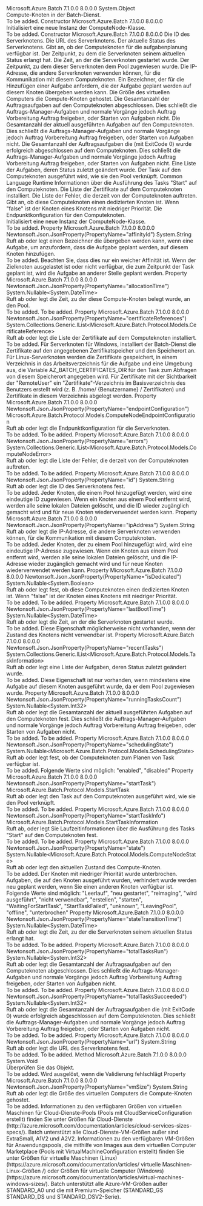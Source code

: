 <Type Name="ComputeNode" FullName="Microsoft.Azure.Batch.Protocol.Models.ComputeNode">
  <TypeSignature Language="C#" Value="public class ComputeNode" />
  <TypeSignature Language="ILAsm" Value=".class public auto ansi beforefieldinit ComputeNode extends System.Object" />
  <TypeSignature Language="DocId" Value="T:Microsoft.Azure.Batch.Protocol.Models.ComputeNode" />
  <TypeSignature Language="VB.NET" Value="Public Class ComputeNode" />
  <TypeSignature Language="F#" Value="type ComputeNode = class" />
  <AssemblyInfo>
    <AssemblyName>Microsoft.Azure.Batch</AssemblyName>
    <AssemblyVersion>7.1.0.0</AssemblyVersion>
    <AssemblyVersion>8.0.0.0</AssemblyVersion>
  </AssemblyInfo>
  <Base>
    <BaseTypeName>System.Object</BaseTypeName>
  </Base>
  <Interfaces />
  <Docs>
    <summary>
            Compute-Knoten in der Batch-Dienst.
            </summary>
    <remarks>To be added.</remarks>
  </Docs>
  <Members>
    <Member MemberName=".ctor">
      <MemberSignature Language="C#" Value="public ComputeNode ();" />
      <MemberSignature Language="ILAsm" Value=".method public hidebysig specialname rtspecialname instance void .ctor() cil managed" />
      <MemberSignature Language="DocId" Value="M:Microsoft.Azure.Batch.Protocol.Models.ComputeNode.#ctor" />
      <MemberSignature Language="VB.NET" Value="Public Sub New ()" />
      <MemberType>Constructor</MemberType>
      <AssemblyInfo>
        <AssemblyName>Microsoft.Azure.Batch</AssemblyName>
        <AssemblyVersion>7.1.0.0</AssemblyVersion>
        <AssemblyVersion>8.0.0.0</AssemblyVersion>
      </AssemblyInfo>
      <Parameters />
      <Docs>
        <summary>
            Initialisiert eine neue Instanz der ComputeNode-Klasse.
            </summary>
        <remarks>To be added.</remarks>
      </Docs>
    </Member>
    <Member MemberName=".ctor">
      <MemberSignature Language="C#" Value="public ComputeNode (string id = null, string url = null, Nullable&lt;Microsoft.Azure.Batch.Protocol.Models.ComputeNodeState&gt; state = null, Nullable&lt;Microsoft.Azure.Batch.Protocol.Models.SchedulingState&gt; schedulingState = null, Nullable&lt;DateTime&gt; stateTransitionTime = null, Nullable&lt;DateTime&gt; lastBootTime = null, Nullable&lt;DateTime&gt; allocationTime = null, string ipAddress = null, string affinityId = null, string vmSize = null, Nullable&lt;int&gt; totalTasksRun = null, Nullable&lt;int&gt; runningTasksCount = null, Nullable&lt;int&gt; totalTasksSucceeded = null, System.Collections.Generic.IList&lt;Microsoft.Azure.Batch.Protocol.Models.TaskInformation&gt; recentTasks = null, Microsoft.Azure.Batch.Protocol.Models.StartTask startTask = null, Microsoft.Azure.Batch.Protocol.Models.StartTaskInformation startTaskInfo = null, System.Collections.Generic.IList&lt;Microsoft.Azure.Batch.Protocol.Models.CertificateReference&gt; certificateReferences = null, System.Collections.Generic.IList&lt;Microsoft.Azure.Batch.Protocol.Models.ComputeNodeError&gt; errors = null, Nullable&lt;bool&gt; isDedicated = null, Microsoft.Azure.Batch.Protocol.Models.ComputeNodeEndpointConfiguration endpointConfiguration = null);" />
      <MemberSignature Language="ILAsm" Value=".method public hidebysig specialname rtspecialname instance void .ctor(string id, string url, valuetype System.Nullable`1&lt;valuetype Microsoft.Azure.Batch.Protocol.Models.ComputeNodeState&gt; state, valuetype System.Nullable`1&lt;valuetype Microsoft.Azure.Batch.Protocol.Models.SchedulingState&gt; schedulingState, valuetype System.Nullable`1&lt;valuetype System.DateTime&gt; stateTransitionTime, valuetype System.Nullable`1&lt;valuetype System.DateTime&gt; lastBootTime, valuetype System.Nullable`1&lt;valuetype System.DateTime&gt; allocationTime, string ipAddress, string affinityId, string vmSize, valuetype System.Nullable`1&lt;int32&gt; totalTasksRun, valuetype System.Nullable`1&lt;int32&gt; runningTasksCount, valuetype System.Nullable`1&lt;int32&gt; totalTasksSucceeded, class System.Collections.Generic.IList`1&lt;class Microsoft.Azure.Batch.Protocol.Models.TaskInformation&gt; recentTasks, class Microsoft.Azure.Batch.Protocol.Models.StartTask startTask, class Microsoft.Azure.Batch.Protocol.Models.StartTaskInformation startTaskInfo, class System.Collections.Generic.IList`1&lt;class Microsoft.Azure.Batch.Protocol.Models.CertificateReference&gt; certificateReferences, class System.Collections.Generic.IList`1&lt;class Microsoft.Azure.Batch.Protocol.Models.ComputeNodeError&gt; errors, valuetype System.Nullable`1&lt;bool&gt; isDedicated, class Microsoft.Azure.Batch.Protocol.Models.ComputeNodeEndpointConfiguration endpointConfiguration) cil managed" />
      <MemberSignature Language="DocId" Value="M:Microsoft.Azure.Batch.Protocol.Models.ComputeNode.#ctor(System.String,System.String,System.Nullable{Microsoft.Azure.Batch.Protocol.Models.ComputeNodeState},System.Nullable{Microsoft.Azure.Batch.Protocol.Models.SchedulingState},System.Nullable{System.DateTime},System.Nullable{System.DateTime},System.Nullable{System.DateTime},System.String,System.String,System.String,System.Nullable{System.Int32},System.Nullable{System.Int32},System.Nullable{System.Int32},System.Collections.Generic.IList{Microsoft.Azure.Batch.Protocol.Models.TaskInformation},Microsoft.Azure.Batch.Protocol.Models.StartTask,Microsoft.Azure.Batch.Protocol.Models.StartTaskInformation,System.Collections.Generic.IList{Microsoft.Azure.Batch.Protocol.Models.CertificateReference},System.Collections.Generic.IList{Microsoft.Azure.Batch.Protocol.Models.ComputeNodeError},System.Nullable{System.Boolean},Microsoft.Azure.Batch.Protocol.Models.ComputeNodeEndpointConfiguration)" />
      <MemberSignature Language="F#" Value="new Microsoft.Azure.Batch.Protocol.Models.ComputeNode : string * string * Nullable&lt;Microsoft.Azure.Batch.Protocol.Models.ComputeNodeState&gt; * Nullable&lt;Microsoft.Azure.Batch.Protocol.Models.SchedulingState&gt; * Nullable&lt;DateTime&gt; * Nullable&lt;DateTime&gt; * Nullable&lt;DateTime&gt; * string * string * string * Nullable&lt;int&gt; * Nullable&lt;int&gt; * Nullable&lt;int&gt; * System.Collections.Generic.IList&lt;Microsoft.Azure.Batch.Protocol.Models.TaskInformation&gt; * Microsoft.Azure.Batch.Protocol.Models.StartTask * Microsoft.Azure.Batch.Protocol.Models.StartTaskInformation * System.Collections.Generic.IList&lt;Microsoft.Azure.Batch.Protocol.Models.CertificateReference&gt; * System.Collections.Generic.IList&lt;Microsoft.Azure.Batch.Protocol.Models.ComputeNodeError&gt; * Nullable&lt;bool&gt; * Microsoft.Azure.Batch.Protocol.Models.ComputeNodeEndpointConfiguration -&gt; Microsoft.Azure.Batch.Protocol.Models.ComputeNode" Usage="new Microsoft.Azure.Batch.Protocol.Models.ComputeNode (id, url, state, schedulingState, stateTransitionTime, lastBootTime, allocationTime, ipAddress, affinityId, vmSize, totalTasksRun, runningTasksCount, totalTasksSucceeded, recentTasks, startTask, startTaskInfo, certificateReferences, errors, isDedicated, endpointConfiguration)" />
      <MemberType>Constructor</MemberType>
      <AssemblyInfo>
        <AssemblyName>Microsoft.Azure.Batch</AssemblyName>
        <AssemblyVersion>7.1.0.0</AssemblyVersion>
        <AssemblyVersion>8.0.0.0</AssemblyVersion>
      </AssemblyInfo>
      <Parameters>
        <Parameter Name="id" Type="System.String" />
        <Parameter Name="url" Type="System.String" />
        <Parameter Name="state" Type="System.Nullable&lt;Microsoft.Azure.Batch.Protocol.Models.ComputeNodeState&gt;" />
        <Parameter Name="schedulingState" Type="System.Nullable&lt;Microsoft.Azure.Batch.Protocol.Models.SchedulingState&gt;" />
        <Parameter Name="stateTransitionTime" Type="System.Nullable&lt;System.DateTime&gt;" />
        <Parameter Name="lastBootTime" Type="System.Nullable&lt;System.DateTime&gt;" />
        <Parameter Name="allocationTime" Type="System.Nullable&lt;System.DateTime&gt;" />
        <Parameter Name="ipAddress" Type="System.String" />
        <Parameter Name="affinityId" Type="System.String" />
        <Parameter Name="vmSize" Type="System.String" />
        <Parameter Name="totalTasksRun" Type="System.Nullable&lt;System.Int32&gt;" />
        <Parameter Name="runningTasksCount" Type="System.Nullable&lt;System.Int32&gt;" />
        <Parameter Name="totalTasksSucceeded" Type="System.Nullable&lt;System.Int32&gt;" />
        <Parameter Name="recentTasks" Type="System.Collections.Generic.IList&lt;Microsoft.Azure.Batch.Protocol.Models.TaskInformation&gt;" />
        <Parameter Name="startTask" Type="Microsoft.Azure.Batch.Protocol.Models.StartTask" />
        <Parameter Name="startTaskInfo" Type="Microsoft.Azure.Batch.Protocol.Models.StartTaskInformation" />
        <Parameter Name="certificateReferences" Type="System.Collections.Generic.IList&lt;Microsoft.Azure.Batch.Protocol.Models.CertificateReference&gt;" />
        <Parameter Name="errors" Type="System.Collections.Generic.IList&lt;Microsoft.Azure.Batch.Protocol.Models.ComputeNodeError&gt;" />
        <Parameter Name="isDedicated" Type="System.Nullable&lt;System.Boolean&gt;" />
        <Parameter Name="endpointConfiguration" Type="Microsoft.Azure.Batch.Protocol.Models.ComputeNodeEndpointConfiguration" />
      </Parameters>
      <Docs>
        <param name="id">Die ID des Serverknotens.</param>
        <param name="url">Die URL des Serverknotens.</param>
        <param name="state">Der aktuelle Status des Serverknotens.</param>
        <param name="schedulingState">Gibt an, ob der Computeknoten für die aufgabenplanung verfügbar ist.</param>
        <param name="stateTransitionTime">Der Zeitpunkt, zu dem die Serverknoten seinem aktuellen Status erlangt hat.</param>
        <param name="lastBootTime">Die Zeit, an der die Serverknoten gestartet wurde.</param>
        <param name="allocationTime">Der Zeitpunkt, zu dem dieser Serverknoten dem Pool zugewiesen wurde.</param>
        <param name="ipAddress">Die IP-Adresse, die andere Serverknoten verwenden können, für die Kommunikation mit diesem Computeknoten.</param>
        <param name="affinityId">Ein Bezeichner, der für die Hinzufügen einer Aufgabe anfordern, die der Aufgabe geplant werden auf diesem Knoten übergeben werden kann.</param>
        <param name="vmSize">Die Größe des virtuellen Computers die Compute-Knoten gehostet.</param>
        <param name="totalTasksRun">Die Gesamtanzahl der Auftragsaufgaben auf den Computeknoten abgeschlossen. Dies schließt die Auftrags-Manager-Aufgaben und normale Vorgänge jedoch Auftrag Vorbereitung Auftrag freigeben, oder Starten von Aufgaben nicht.</param>
        <param name="runningTasksCount">Die Gesamtanzahl der aktuell ausgeführten Aufgaben auf den Computeknoten. Dies schließt die Auftrags-Manager-Aufgaben und normale Vorgänge jedoch Auftrag Vorbereitung Auftrag freigeben, oder Starten von Aufgaben nicht.</param>
        <param name="totalTasksSucceeded">Die Gesamtanzahl der Auftragsaufgaben die (mit ExitCode 0) wurde erfolgreich abgeschlossen auf dem Computeknoten.
            Dies schließt die Auftrags-Manager-Aufgaben und normale Vorgänge jedoch Auftrag Vorbereitung Auftrag freigeben, oder Starten von Aufgaben nicht.</param>
        <param name="recentTasks">Eine Liste der Aufgaben, deren Status zuletzt geändert wurde.</param>
        <param name="startTask">Der Task auf den Computeknoten ausgeführt wird, wie sie den Pool verknüpft.</param>
        <param name="startTaskInfo">Common Language Runtime Informationen über die Ausführung des Tasks "Start" auf den Computeknoten.</param>
        <param name="certificateReferences">Die Liste der Zertifikate auf dem Computeknoten installiert.</param>
        <param name="errors">Die Liste der Fehler, die derzeit von der Computeknoten auftreten.</param>
        <param name="isDedicated">Gibt an, ob diese Computeknoten einen dedizierten Knoten ist. Wenn "false" ist der Knoten eines Knotens mit niedriger Priorität.</param>
        <param name="endpointConfiguration">Die Endpunktkonfiguration für den Computeknoten.</param>
        <summary>
            Initialisiert eine neue Instanz der ComputeNode-Klasse.
            </summary>
        <remarks>To be added.</remarks>
      </Docs>
    </Member>
    <Member MemberName="AffinityId">
      <MemberSignature Language="C#" Value="public string AffinityId { get; set; }" />
      <MemberSignature Language="ILAsm" Value=".property instance string AffinityId" />
      <MemberSignature Language="DocId" Value="P:Microsoft.Azure.Batch.Protocol.Models.ComputeNode.AffinityId" />
      <MemberSignature Language="VB.NET" Value="Public Property AffinityId As String" />
      <MemberSignature Language="F#" Value="member this.AffinityId : string with get, set" Usage="Microsoft.Azure.Batch.Protocol.Models.ComputeNode.AffinityId" />
      <MemberType>Property</MemberType>
      <AssemblyInfo>
        <AssemblyName>Microsoft.Azure.Batch</AssemblyName>
        <AssemblyVersion>7.1.0.0</AssemblyVersion>
        <AssemblyVersion>8.0.0.0</AssemblyVersion>
      </AssemblyInfo>
      <Attributes>
        <Attribute>
          <AttributeName>Newtonsoft.Json.JsonProperty(PropertyName="affinityId")</AttributeName>
        </Attribute>
      </Attributes>
      <ReturnValue>
        <ReturnType>System.String</ReturnType>
      </ReturnValue>
      <Docs>
        <summary>
            Ruft ab oder legt einen Bezeichner die übergeben werden kann, wenn eine Aufgabe, um anzufordern, dass die Aufgabe geplant werden, auf diesem Knoten hinzufügen.
            </summary>
        <value>To be added.</value>
        <remarks>
            Beachten Sie, dass dies nur ein weicher Affinität ist. Wenn der Zielknoten ausgelastet ist oder nicht verfügbar, die zum Zeitpunkt der Task geplant ist, wird die Aufgabe an anderer Stelle geplant werden.
            </remarks>
      </Docs>
    </Member>
    <Member MemberName="AllocationTime">
      <MemberSignature Language="C#" Value="public Nullable&lt;DateTime&gt; AllocationTime { get; set; }" />
      <MemberSignature Language="ILAsm" Value=".property instance valuetype System.Nullable`1&lt;valuetype System.DateTime&gt; AllocationTime" />
      <MemberSignature Language="DocId" Value="P:Microsoft.Azure.Batch.Protocol.Models.ComputeNode.AllocationTime" />
      <MemberSignature Language="VB.NET" Value="Public Property AllocationTime As Nullable(Of DateTime)" />
      <MemberSignature Language="F#" Value="member this.AllocationTime : Nullable&lt;DateTime&gt; with get, set" Usage="Microsoft.Azure.Batch.Protocol.Models.ComputeNode.AllocationTime" />
      <MemberType>Property</MemberType>
      <AssemblyInfo>
        <AssemblyName>Microsoft.Azure.Batch</AssemblyName>
        <AssemblyVersion>7.1.0.0</AssemblyVersion>
        <AssemblyVersion>8.0.0.0</AssemblyVersion>
      </AssemblyInfo>
      <Attributes>
        <Attribute>
          <AttributeName>Newtonsoft.Json.JsonProperty(PropertyName="allocationTime")</AttributeName>
        </Attribute>
      </Attributes>
      <ReturnValue>
        <ReturnType>System.Nullable&lt;System.DateTime&gt;</ReturnType>
      </ReturnValue>
      <Docs>
        <summary>
            Ruft ab oder legt die Zeit, zu der diese Compute-Knoten belegt wurde, an den Pool.
            </summary>
        <value>To be added.</value>
        <remarks>To be added.</remarks>
      </Docs>
    </Member>
    <Member MemberName="CertificateReferences">
      <MemberSignature Language="C#" Value="public System.Collections.Generic.IList&lt;Microsoft.Azure.Batch.Protocol.Models.CertificateReference&gt; CertificateReferences { get; set; }" />
      <MemberSignature Language="ILAsm" Value=".property instance class System.Collections.Generic.IList`1&lt;class Microsoft.Azure.Batch.Protocol.Models.CertificateReference&gt; CertificateReferences" />
      <MemberSignature Language="DocId" Value="P:Microsoft.Azure.Batch.Protocol.Models.ComputeNode.CertificateReferences" />
      <MemberSignature Language="VB.NET" Value="Public Property CertificateReferences As IList(Of CertificateReference)" />
      <MemberSignature Language="F#" Value="member this.CertificateReferences : System.Collections.Generic.IList&lt;Microsoft.Azure.Batch.Protocol.Models.CertificateReference&gt; with get, set" Usage="Microsoft.Azure.Batch.Protocol.Models.ComputeNode.CertificateReferences" />
      <MemberType>Property</MemberType>
      <AssemblyInfo>
        <AssemblyName>Microsoft.Azure.Batch</AssemblyName>
        <AssemblyVersion>7.1.0.0</AssemblyVersion>
        <AssemblyVersion>8.0.0.0</AssemblyVersion>
      </AssemblyInfo>
      <Attributes>
        <Attribute>
          <AttributeName>Newtonsoft.Json.JsonProperty(PropertyName="certificateReferences")</AttributeName>
        </Attribute>
      </Attributes>
      <ReturnValue>
        <ReturnType>System.Collections.Generic.IList&lt;Microsoft.Azure.Batch.Protocol.Models.CertificateReference&gt;</ReturnType>
      </ReturnValue>
      <Docs>
        <summary>
            Ruft ab oder legt die Liste der Zertifikate auf dem Computeknoten installiert.
            </summary>
        <value>To be added.</value>
        <remarks>
            Für Serverknoten für Windows, installiert der Batch-Dienst die Zertifikate auf den angegebenen Zertifikatspeicher und den Speicherort an. Für Linux-Serverknoten werden die Zertifikate gespeichert, in einem Verzeichnis in das Arbeitsverzeichnis für die Aufgabe und eine Umgebung aus, die Variable AZ_BATCH_CERTIFICATES_DIR für den Task zum Abfragen von diesem Speicherort angegeben wird. Für Zertifikate mit der Sichtbarkeit der "RemoteUser" ein "Zertifikate"-Verzeichnis im Basisverzeichnis des Benutzers erstellt wird (z. B. /home/ {Benutzername} / Zertifikaten) und Zertifikate in diesem Verzeichnis abgelegt werden.
            </remarks>
      </Docs>
    </Member>
    <Member MemberName="EndpointConfiguration">
      <MemberSignature Language="C#" Value="public Microsoft.Azure.Batch.Protocol.Models.ComputeNodeEndpointConfiguration EndpointConfiguration { get; set; }" />
      <MemberSignature Language="ILAsm" Value=".property instance class Microsoft.Azure.Batch.Protocol.Models.ComputeNodeEndpointConfiguration EndpointConfiguration" />
      <MemberSignature Language="DocId" Value="P:Microsoft.Azure.Batch.Protocol.Models.ComputeNode.EndpointConfiguration" />
      <MemberSignature Language="VB.NET" Value="Public Property EndpointConfiguration As ComputeNodeEndpointConfiguration" />
      <MemberSignature Language="F#" Value="member this.EndpointConfiguration : Microsoft.Azure.Batch.Protocol.Models.ComputeNodeEndpointConfiguration with get, set" Usage="Microsoft.Azure.Batch.Protocol.Models.ComputeNode.EndpointConfiguration" />
      <MemberType>Property</MemberType>
      <AssemblyInfo>
        <AssemblyName>Microsoft.Azure.Batch</AssemblyName>
        <AssemblyVersion>7.1.0.0</AssemblyVersion>
        <AssemblyVersion>8.0.0.0</AssemblyVersion>
      </AssemblyInfo>
      <Attributes>
        <Attribute>
          <AttributeName>Newtonsoft.Json.JsonProperty(PropertyName="endpointConfiguration")</AttributeName>
        </Attribute>
      </Attributes>
      <ReturnValue>
        <ReturnType>Microsoft.Azure.Batch.Protocol.Models.ComputeNodeEndpointConfiguration</ReturnType>
      </ReturnValue>
      <Docs>
        <summary>
            Ruft ab oder legt die Endpunktkonfiguration für die Serverknoten.
            </summary>
        <value>To be added.</value>
        <remarks>To be added.</remarks>
      </Docs>
    </Member>
    <Member MemberName="Errors">
      <MemberSignature Language="C#" Value="public System.Collections.Generic.IList&lt;Microsoft.Azure.Batch.Protocol.Models.ComputeNodeError&gt; Errors { get; set; }" />
      <MemberSignature Language="ILAsm" Value=".property instance class System.Collections.Generic.IList`1&lt;class Microsoft.Azure.Batch.Protocol.Models.ComputeNodeError&gt; Errors" />
      <MemberSignature Language="DocId" Value="P:Microsoft.Azure.Batch.Protocol.Models.ComputeNode.Errors" />
      <MemberSignature Language="VB.NET" Value="Public Property Errors As IList(Of ComputeNodeError)" />
      <MemberSignature Language="F#" Value="member this.Errors : System.Collections.Generic.IList&lt;Microsoft.Azure.Batch.Protocol.Models.ComputeNodeError&gt; with get, set" Usage="Microsoft.Azure.Batch.Protocol.Models.ComputeNode.Errors" />
      <MemberType>Property</MemberType>
      <AssemblyInfo>
        <AssemblyName>Microsoft.Azure.Batch</AssemblyName>
        <AssemblyVersion>7.1.0.0</AssemblyVersion>
        <AssemblyVersion>8.0.0.0</AssemblyVersion>
      </AssemblyInfo>
      <Attributes>
        <Attribute>
          <AttributeName>Newtonsoft.Json.JsonProperty(PropertyName="errors")</AttributeName>
        </Attribute>
      </Attributes>
      <ReturnValue>
        <ReturnType>System.Collections.Generic.IList&lt;Microsoft.Azure.Batch.Protocol.Models.ComputeNodeError&gt;</ReturnType>
      </ReturnValue>
      <Docs>
        <summary>
            Ruft ab oder legt die Liste der Fehler, die derzeit von der Computeknoten auftreten.
            </summary>
        <value>To be added.</value>
        <remarks>To be added.</remarks>
      </Docs>
    </Member>
    <Member MemberName="Id">
      <MemberSignature Language="C#" Value="public string Id { get; set; }" />
      <MemberSignature Language="ILAsm" Value=".property instance string Id" />
      <MemberSignature Language="DocId" Value="P:Microsoft.Azure.Batch.Protocol.Models.ComputeNode.Id" />
      <MemberSignature Language="VB.NET" Value="Public Property Id As String" />
      <MemberSignature Language="F#" Value="member this.Id : string with get, set" Usage="Microsoft.Azure.Batch.Protocol.Models.ComputeNode.Id" />
      <MemberType>Property</MemberType>
      <AssemblyInfo>
        <AssemblyName>Microsoft.Azure.Batch</AssemblyName>
        <AssemblyVersion>7.1.0.0</AssemblyVersion>
        <AssemblyVersion>8.0.0.0</AssemblyVersion>
      </AssemblyInfo>
      <Attributes>
        <Attribute>
          <AttributeName>Newtonsoft.Json.JsonProperty(PropertyName="id")</AttributeName>
        </Attribute>
      </Attributes>
      <ReturnValue>
        <ReturnType>System.String</ReturnType>
      </ReturnValue>
      <Docs>
        <summary>
            Ruft ab oder legt die ID des Serverknotens fest.
            </summary>
        <value>To be added.</value>
        <remarks>
            Jeder Knoten, die einem Pool hinzugefügt werden, wird eine eindeutige ID zugewiesen.
            Wenn ein Knoten aus einem Pool entfernt wird, werden alle seine lokalen Dateien gelöscht, und die ID wieder zugänglich gemacht wird und für neue Knoten wiederverwendet werden kann.
            </remarks>
      </Docs>
    </Member>
    <Member MemberName="IpAddress">
      <MemberSignature Language="C#" Value="public string IpAddress { get; set; }" />
      <MemberSignature Language="ILAsm" Value=".property instance string IpAddress" />
      <MemberSignature Language="DocId" Value="P:Microsoft.Azure.Batch.Protocol.Models.ComputeNode.IpAddress" />
      <MemberSignature Language="VB.NET" Value="Public Property IpAddress As String" />
      <MemberSignature Language="F#" Value="member this.IpAddress : string with get, set" Usage="Microsoft.Azure.Batch.Protocol.Models.ComputeNode.IpAddress" />
      <MemberType>Property</MemberType>
      <AssemblyInfo>
        <AssemblyName>Microsoft.Azure.Batch</AssemblyName>
        <AssemblyVersion>7.1.0.0</AssemblyVersion>
        <AssemblyVersion>8.0.0.0</AssemblyVersion>
      </AssemblyInfo>
      <Attributes>
        <Attribute>
          <AttributeName>Newtonsoft.Json.JsonProperty(PropertyName="ipAddress")</AttributeName>
        </Attribute>
      </Attributes>
      <ReturnValue>
        <ReturnType>System.String</ReturnType>
      </ReturnValue>
      <Docs>
        <summary>
            Ruft ab oder legt die IP-Adresse, die andere Serverknoten verwenden können, für die Kommunikation mit diesem Computeknoten.
            </summary>
        <value>To be added.</value>
        <remarks>
            Jeder Knoten, der zu einem Pool hinzugefügt wird, wird eine eindeutige IP-Adresse zugewiesen.
            Wenn ein Knoten aus einem Pool entfernt wird, werden alle seine lokalen Dateien gelöscht, und die IP-Adresse wieder zugänglich gemacht wird und für neue Knoten wiederverwendet werden kann.
            </remarks>
      </Docs>
    </Member>
    <Member MemberName="IsDedicated">
      <MemberSignature Language="C#" Value="public Nullable&lt;bool&gt; IsDedicated { get; set; }" />
      <MemberSignature Language="ILAsm" Value=".property instance valuetype System.Nullable`1&lt;bool&gt; IsDedicated" />
      <MemberSignature Language="DocId" Value="P:Microsoft.Azure.Batch.Protocol.Models.ComputeNode.IsDedicated" />
      <MemberSignature Language="VB.NET" Value="Public Property IsDedicated As Nullable(Of Boolean)" />
      <MemberSignature Language="F#" Value="member this.IsDedicated : Nullable&lt;bool&gt; with get, set" Usage="Microsoft.Azure.Batch.Protocol.Models.ComputeNode.IsDedicated" />
      <MemberType>Property</MemberType>
      <AssemblyInfo>
        <AssemblyName>Microsoft.Azure.Batch</AssemblyName>
        <AssemblyVersion>7.1.0.0</AssemblyVersion>
        <AssemblyVersion>8.0.0.0</AssemblyVersion>
      </AssemblyInfo>
      <Attributes>
        <Attribute>
          <AttributeName>Newtonsoft.Json.JsonProperty(PropertyName="isDedicated")</AttributeName>
        </Attribute>
      </Attributes>
      <ReturnValue>
        <ReturnType>System.Nullable&lt;System.Boolean&gt;</ReturnType>
      </ReturnValue>
      <Docs>
        <summary>
            Ruft ab oder legt fest, ob diese Computeknoten einen dedizierten Knoten ist. Wenn "false" ist der Knoten eines Knotens mit niedriger Priorität.
            </summary>
        <value>To be added.</value>
        <remarks>To be added.</remarks>
      </Docs>
    </Member>
    <Member MemberName="LastBootTime">
      <MemberSignature Language="C#" Value="public Nullable&lt;DateTime&gt; LastBootTime { get; set; }" />
      <MemberSignature Language="ILAsm" Value=".property instance valuetype System.Nullable`1&lt;valuetype System.DateTime&gt; LastBootTime" />
      <MemberSignature Language="DocId" Value="P:Microsoft.Azure.Batch.Protocol.Models.ComputeNode.LastBootTime" />
      <MemberSignature Language="VB.NET" Value="Public Property LastBootTime As Nullable(Of DateTime)" />
      <MemberSignature Language="F#" Value="member this.LastBootTime : Nullable&lt;DateTime&gt; with get, set" Usage="Microsoft.Azure.Batch.Protocol.Models.ComputeNode.LastBootTime" />
      <MemberType>Property</MemberType>
      <AssemblyInfo>
        <AssemblyName>Microsoft.Azure.Batch</AssemblyName>
        <AssemblyVersion>7.1.0.0</AssemblyVersion>
        <AssemblyVersion>8.0.0.0</AssemblyVersion>
      </AssemblyInfo>
      <Attributes>
        <Attribute>
          <AttributeName>Newtonsoft.Json.JsonProperty(PropertyName="lastBootTime")</AttributeName>
        </Attribute>
      </Attributes>
      <ReturnValue>
        <ReturnType>System.Nullable&lt;System.DateTime&gt;</ReturnType>
      </ReturnValue>
      <Docs>
        <summary>
            Ruft ab oder legt die Zeit, an der die Serverknoten gestartet wurde.
            </summary>
        <value>To be added.</value>
        <remarks>
            Diese Eigenschaft möglicherweise nicht vorhanden, wenn der Zustand des Knotens nicht verwendbar ist.
            </remarks>
      </Docs>
    </Member>
    <Member MemberName="RecentTasks">
      <MemberSignature Language="C#" Value="public System.Collections.Generic.IList&lt;Microsoft.Azure.Batch.Protocol.Models.TaskInformation&gt; RecentTasks { get; set; }" />
      <MemberSignature Language="ILAsm" Value=".property instance class System.Collections.Generic.IList`1&lt;class Microsoft.Azure.Batch.Protocol.Models.TaskInformation&gt; RecentTasks" />
      <MemberSignature Language="DocId" Value="P:Microsoft.Azure.Batch.Protocol.Models.ComputeNode.RecentTasks" />
      <MemberSignature Language="VB.NET" Value="Public Property RecentTasks As IList(Of TaskInformation)" />
      <MemberSignature Language="F#" Value="member this.RecentTasks : System.Collections.Generic.IList&lt;Microsoft.Azure.Batch.Protocol.Models.TaskInformation&gt; with get, set" Usage="Microsoft.Azure.Batch.Protocol.Models.ComputeNode.RecentTasks" />
      <MemberType>Property</MemberType>
      <AssemblyInfo>
        <AssemblyName>Microsoft.Azure.Batch</AssemblyName>
        <AssemblyVersion>7.1.0.0</AssemblyVersion>
        <AssemblyVersion>8.0.0.0</AssemblyVersion>
      </AssemblyInfo>
      <Attributes>
        <Attribute>
          <AttributeName>Newtonsoft.Json.JsonProperty(PropertyName="recentTasks")</AttributeName>
        </Attribute>
      </Attributes>
      <ReturnValue>
        <ReturnType>System.Collections.Generic.IList&lt;Microsoft.Azure.Batch.Protocol.Models.TaskInformation&gt;</ReturnType>
      </ReturnValue>
      <Docs>
        <summary>
            Ruft ab oder legt eine Liste der Aufgaben, deren Status zuletzt geändert wurde.
            </summary>
        <value>To be added.</value>
        <remarks>
            Diese Eigenschaft ist nur vorhanden, wenn mindestens eine Aufgabe auf diesem Knoten ausgeführt wurde, da er dem Pool zugewiesen wurde.
            </remarks>
      </Docs>
    </Member>
    <Member MemberName="RunningTasksCount">
      <MemberSignature Language="C#" Value="public Nullable&lt;int&gt; RunningTasksCount { get; set; }" />
      <MemberSignature Language="ILAsm" Value=".property instance valuetype System.Nullable`1&lt;int32&gt; RunningTasksCount" />
      <MemberSignature Language="DocId" Value="P:Microsoft.Azure.Batch.Protocol.Models.ComputeNode.RunningTasksCount" />
      <MemberSignature Language="VB.NET" Value="Public Property RunningTasksCount As Nullable(Of Integer)" />
      <MemberSignature Language="F#" Value="member this.RunningTasksCount : Nullable&lt;int&gt; with get, set" Usage="Microsoft.Azure.Batch.Protocol.Models.ComputeNode.RunningTasksCount" />
      <MemberType>Property</MemberType>
      <AssemblyInfo>
        <AssemblyName>Microsoft.Azure.Batch</AssemblyName>
        <AssemblyVersion>7.1.0.0</AssemblyVersion>
        <AssemblyVersion>8.0.0.0</AssemblyVersion>
      </AssemblyInfo>
      <Attributes>
        <Attribute>
          <AttributeName>Newtonsoft.Json.JsonProperty(PropertyName="runningTasksCount")</AttributeName>
        </Attribute>
      </Attributes>
      <ReturnValue>
        <ReturnType>System.Nullable&lt;System.Int32&gt;</ReturnType>
      </ReturnValue>
      <Docs>
        <summary>
            Ruft ab oder legt die Gesamtanzahl der aktuell ausgeführten Aufgaben auf den Computeknoten fest. Dies schließt die Auftrags-Manager-Aufgaben und normale Vorgänge jedoch Auftrag Vorbereitung Auftrag freigeben, oder Starten von Aufgaben nicht.
            </summary>
        <value>To be added.</value>
        <remarks>To be added.</remarks>
      </Docs>
    </Member>
    <Member MemberName="SchedulingState">
      <MemberSignature Language="C#" Value="public Nullable&lt;Microsoft.Azure.Batch.Protocol.Models.SchedulingState&gt; SchedulingState { get; set; }" />
      <MemberSignature Language="ILAsm" Value=".property instance valuetype System.Nullable`1&lt;valuetype Microsoft.Azure.Batch.Protocol.Models.SchedulingState&gt; SchedulingState" />
      <MemberSignature Language="DocId" Value="P:Microsoft.Azure.Batch.Protocol.Models.ComputeNode.SchedulingState" />
      <MemberSignature Language="VB.NET" Value="Public Property SchedulingState As Nullable(Of SchedulingState)" />
      <MemberSignature Language="F#" Value="member this.SchedulingState : Nullable&lt;Microsoft.Azure.Batch.Protocol.Models.SchedulingState&gt; with get, set" Usage="Microsoft.Azure.Batch.Protocol.Models.ComputeNode.SchedulingState" />
      <MemberType>Property</MemberType>
      <AssemblyInfo>
        <AssemblyName>Microsoft.Azure.Batch</AssemblyName>
        <AssemblyVersion>7.1.0.0</AssemblyVersion>
        <AssemblyVersion>8.0.0.0</AssemblyVersion>
      </AssemblyInfo>
      <Attributes>
        <Attribute>
          <AttributeName>Newtonsoft.Json.JsonProperty(PropertyName="schedulingState")</AttributeName>
        </Attribute>
      </Attributes>
      <ReturnValue>
        <ReturnType>System.Nullable&lt;Microsoft.Azure.Batch.Protocol.Models.SchedulingState&gt;</ReturnType>
      </ReturnValue>
      <Docs>
        <summary>
            Ruft ab oder legt fest, ob der Computeknoten zum Planen von Task verfügbar ist.
            </summary>
        <value>To be added.</value>
        <remarks>
            Folgende Werte sind möglich: "enabled", "disabled"
            </remarks>
      </Docs>
    </Member>
    <Member MemberName="StartTask">
      <MemberSignature Language="C#" Value="public Microsoft.Azure.Batch.Protocol.Models.StartTask StartTask { get; set; }" />
      <MemberSignature Language="ILAsm" Value=".property instance class Microsoft.Azure.Batch.Protocol.Models.StartTask StartTask" />
      <MemberSignature Language="DocId" Value="P:Microsoft.Azure.Batch.Protocol.Models.ComputeNode.StartTask" />
      <MemberSignature Language="VB.NET" Value="Public Property StartTask As StartTask" />
      <MemberSignature Language="F#" Value="member this.StartTask : Microsoft.Azure.Batch.Protocol.Models.StartTask with get, set" Usage="Microsoft.Azure.Batch.Protocol.Models.ComputeNode.StartTask" />
      <MemberType>Property</MemberType>
      <AssemblyInfo>
        <AssemblyName>Microsoft.Azure.Batch</AssemblyName>
        <AssemblyVersion>7.1.0.0</AssemblyVersion>
        <AssemblyVersion>8.0.0.0</AssemblyVersion>
      </AssemblyInfo>
      <Attributes>
        <Attribute>
          <AttributeName>Newtonsoft.Json.JsonProperty(PropertyName="startTask")</AttributeName>
        </Attribute>
      </Attributes>
      <ReturnValue>
        <ReturnType>Microsoft.Azure.Batch.Protocol.Models.StartTask</ReturnType>
      </ReturnValue>
      <Docs>
        <summary>
            Ruft ab oder legt den Task auf den Computeknoten ausgeführt wird, wie sie den Pool verknüpft.
            </summary>
        <value>To be added.</value>
        <remarks>To be added.</remarks>
      </Docs>
    </Member>
    <Member MemberName="StartTaskInfo">
      <MemberSignature Language="C#" Value="public Microsoft.Azure.Batch.Protocol.Models.StartTaskInformation StartTaskInfo { get; set; }" />
      <MemberSignature Language="ILAsm" Value=".property instance class Microsoft.Azure.Batch.Protocol.Models.StartTaskInformation StartTaskInfo" />
      <MemberSignature Language="DocId" Value="P:Microsoft.Azure.Batch.Protocol.Models.ComputeNode.StartTaskInfo" />
      <MemberSignature Language="VB.NET" Value="Public Property StartTaskInfo As StartTaskInformation" />
      <MemberSignature Language="F#" Value="member this.StartTaskInfo : Microsoft.Azure.Batch.Protocol.Models.StartTaskInformation with get, set" Usage="Microsoft.Azure.Batch.Protocol.Models.ComputeNode.StartTaskInfo" />
      <MemberType>Property</MemberType>
      <AssemblyInfo>
        <AssemblyName>Microsoft.Azure.Batch</AssemblyName>
        <AssemblyVersion>7.1.0.0</AssemblyVersion>
        <AssemblyVersion>8.0.0.0</AssemblyVersion>
      </AssemblyInfo>
      <Attributes>
        <Attribute>
          <AttributeName>Newtonsoft.Json.JsonProperty(PropertyName="startTaskInfo")</AttributeName>
        </Attribute>
      </Attributes>
      <ReturnValue>
        <ReturnType>Microsoft.Azure.Batch.Protocol.Models.StartTaskInformation</ReturnType>
      </ReturnValue>
      <Docs>
        <summary>
            Ruft ab, oder legt Sie Laufzeitinformationen über die Ausführung des Tasks "Start" auf den Computeknoten fest.
            </summary>
        <value>To be added.</value>
        <remarks>To be added.</remarks>
      </Docs>
    </Member>
    <Member MemberName="State">
      <MemberSignature Language="C#" Value="public Nullable&lt;Microsoft.Azure.Batch.Protocol.Models.ComputeNodeState&gt; State { get; set; }" />
      <MemberSignature Language="ILAsm" Value=".property instance valuetype System.Nullable`1&lt;valuetype Microsoft.Azure.Batch.Protocol.Models.ComputeNodeState&gt; State" />
      <MemberSignature Language="DocId" Value="P:Microsoft.Azure.Batch.Protocol.Models.ComputeNode.State" />
      <MemberSignature Language="VB.NET" Value="Public Property State As Nullable(Of ComputeNodeState)" />
      <MemberSignature Language="F#" Value="member this.State : Nullable&lt;Microsoft.Azure.Batch.Protocol.Models.ComputeNodeState&gt; with get, set" Usage="Microsoft.Azure.Batch.Protocol.Models.ComputeNode.State" />
      <MemberType>Property</MemberType>
      <AssemblyInfo>
        <AssemblyName>Microsoft.Azure.Batch</AssemblyName>
        <AssemblyVersion>7.1.0.0</AssemblyVersion>
        <AssemblyVersion>8.0.0.0</AssemblyVersion>
      </AssemblyInfo>
      <Attributes>
        <Attribute>
          <AttributeName>Newtonsoft.Json.JsonProperty(PropertyName="state")</AttributeName>
        </Attribute>
      </Attributes>
      <ReturnValue>
        <ReturnType>System.Nullable&lt;Microsoft.Azure.Batch.Protocol.Models.ComputeNodeState&gt;</ReturnType>
      </ReturnValue>
      <Docs>
        <summary>
            Ruft ab oder legt den aktuellen Zustand des Compute-Knoten.
            </summary>
        <value>To be added.</value>
        <remarks>
            Der Knoten mit niedriger Priorität wurde unterbrochen. Aufgaben, die auf den Knoten ausgeführt wurden, verhindert wurde werden neu geplant werden, wenn Sie einen anderen Knoten verfügbar ist. Folgende Werte sind möglich: "Leerlauf", "neu gestartet", "reimaging", "wird ausgeführt", "nicht verwendbar", "erstellen", "starten", "WaitingForStartTask", "StartTaskFailed", "unknown", "LeavingPool", "offline", "unterbrochen"
            </remarks>
      </Docs>
    </Member>
    <Member MemberName="StateTransitionTime">
      <MemberSignature Language="C#" Value="public Nullable&lt;DateTime&gt; StateTransitionTime { get; set; }" />
      <MemberSignature Language="ILAsm" Value=".property instance valuetype System.Nullable`1&lt;valuetype System.DateTime&gt; StateTransitionTime" />
      <MemberSignature Language="DocId" Value="P:Microsoft.Azure.Batch.Protocol.Models.ComputeNode.StateTransitionTime" />
      <MemberSignature Language="VB.NET" Value="Public Property StateTransitionTime As Nullable(Of DateTime)" />
      <MemberSignature Language="F#" Value="member this.StateTransitionTime : Nullable&lt;DateTime&gt; with get, set" Usage="Microsoft.Azure.Batch.Protocol.Models.ComputeNode.StateTransitionTime" />
      <MemberType>Property</MemberType>
      <AssemblyInfo>
        <AssemblyName>Microsoft.Azure.Batch</AssemblyName>
        <AssemblyVersion>7.1.0.0</AssemblyVersion>
        <AssemblyVersion>8.0.0.0</AssemblyVersion>
      </AssemblyInfo>
      <Attributes>
        <Attribute>
          <AttributeName>Newtonsoft.Json.JsonProperty(PropertyName="stateTransitionTime")</AttributeName>
        </Attribute>
      </Attributes>
      <ReturnValue>
        <ReturnType>System.Nullable&lt;System.DateTime&gt;</ReturnType>
      </ReturnValue>
      <Docs>
        <summary>
            Ruft ab oder legt die Zeit, zu der die Serverknoten seinem aktuellen Status erlangt hat.
            </summary>
        <value>To be added.</value>
        <remarks>To be added.</remarks>
      </Docs>
    </Member>
    <Member MemberName="TotalTasksRun">
      <MemberSignature Language="C#" Value="public Nullable&lt;int&gt; TotalTasksRun { get; set; }" />
      <MemberSignature Language="ILAsm" Value=".property instance valuetype System.Nullable`1&lt;int32&gt; TotalTasksRun" />
      <MemberSignature Language="DocId" Value="P:Microsoft.Azure.Batch.Protocol.Models.ComputeNode.TotalTasksRun" />
      <MemberSignature Language="VB.NET" Value="Public Property TotalTasksRun As Nullable(Of Integer)" />
      <MemberSignature Language="F#" Value="member this.TotalTasksRun : Nullable&lt;int&gt; with get, set" Usage="Microsoft.Azure.Batch.Protocol.Models.ComputeNode.TotalTasksRun" />
      <MemberType>Property</MemberType>
      <AssemblyInfo>
        <AssemblyName>Microsoft.Azure.Batch</AssemblyName>
        <AssemblyVersion>7.1.0.0</AssemblyVersion>
        <AssemblyVersion>8.0.0.0</AssemblyVersion>
      </AssemblyInfo>
      <Attributes>
        <Attribute>
          <AttributeName>Newtonsoft.Json.JsonProperty(PropertyName="totalTasksRun")</AttributeName>
        </Attribute>
      </Attributes>
      <ReturnValue>
        <ReturnType>System.Nullable&lt;System.Int32&gt;</ReturnType>
      </ReturnValue>
      <Docs>
        <summary>
            Ruft ab oder legt die Gesamtanzahl der Auftragsaufgaben auf den Computeknoten abgeschlossen. Dies schließt die Auftrags-Manager-Aufgaben und normale Vorgänge jedoch Auftrag Vorbereitung Auftrag freigeben, oder Starten von Aufgaben nicht.
            </summary>
        <value>To be added.</value>
        <remarks>To be added.</remarks>
      </Docs>
    </Member>
    <Member MemberName="TotalTasksSucceeded">
      <MemberSignature Language="C#" Value="public Nullable&lt;int&gt; TotalTasksSucceeded { get; set; }" />
      <MemberSignature Language="ILAsm" Value=".property instance valuetype System.Nullable`1&lt;int32&gt; TotalTasksSucceeded" />
      <MemberSignature Language="DocId" Value="P:Microsoft.Azure.Batch.Protocol.Models.ComputeNode.TotalTasksSucceeded" />
      <MemberSignature Language="VB.NET" Value="Public Property TotalTasksSucceeded As Nullable(Of Integer)" />
      <MemberSignature Language="F#" Value="member this.TotalTasksSucceeded : Nullable&lt;int&gt; with get, set" Usage="Microsoft.Azure.Batch.Protocol.Models.ComputeNode.TotalTasksSucceeded" />
      <MemberType>Property</MemberType>
      <AssemblyInfo>
        <AssemblyName>Microsoft.Azure.Batch</AssemblyName>
        <AssemblyVersion>7.1.0.0</AssemblyVersion>
        <AssemblyVersion>8.0.0.0</AssemblyVersion>
      </AssemblyInfo>
      <Attributes>
        <Attribute>
          <AttributeName>Newtonsoft.Json.JsonProperty(PropertyName="totalTasksSucceeded")</AttributeName>
        </Attribute>
      </Attributes>
      <ReturnValue>
        <ReturnType>System.Nullable&lt;System.Int32&gt;</ReturnType>
      </ReturnValue>
      <Docs>
        <summary>
            Ruft ab oder legt die Gesamtanzahl der Auftragsaufgaben die (mit ExitCode 0) wurde erfolgreich abgeschlossen auf dem Computeknoten. Dies schließt die Auftrags-Manager-Aufgaben und normale Vorgänge jedoch Auftrag Vorbereitung Auftrag freigeben, oder Starten von Aufgaben nicht.
            </summary>
        <value>To be added.</value>
        <remarks>To be added.</remarks>
      </Docs>
    </Member>
    <Member MemberName="Url">
      <MemberSignature Language="C#" Value="public string Url { get; set; }" />
      <MemberSignature Language="ILAsm" Value=".property instance string Url" />
      <MemberSignature Language="DocId" Value="P:Microsoft.Azure.Batch.Protocol.Models.ComputeNode.Url" />
      <MemberSignature Language="VB.NET" Value="Public Property Url As String" />
      <MemberSignature Language="F#" Value="member this.Url : string with get, set" Usage="Microsoft.Azure.Batch.Protocol.Models.ComputeNode.Url" />
      <MemberType>Property</MemberType>
      <AssemblyInfo>
        <AssemblyName>Microsoft.Azure.Batch</AssemblyName>
        <AssemblyVersion>7.1.0.0</AssemblyVersion>
        <AssemblyVersion>8.0.0.0</AssemblyVersion>
      </AssemblyInfo>
      <Attributes>
        <Attribute>
          <AttributeName>Newtonsoft.Json.JsonProperty(PropertyName="url")</AttributeName>
        </Attribute>
      </Attributes>
      <ReturnValue>
        <ReturnType>System.String</ReturnType>
      </ReturnValue>
      <Docs>
        <summary>
            Ruft ab oder legt die URL des Serverknotens fest.
            </summary>
        <value>To be added.</value>
        <remarks>To be added.</remarks>
      </Docs>
    </Member>
    <Member MemberName="Validate">
      <MemberSignature Language="C#" Value="public virtual void Validate ();" />
      <MemberSignature Language="ILAsm" Value=".method public hidebysig newslot virtual instance void Validate() cil managed" />
      <MemberSignature Language="DocId" Value="M:Microsoft.Azure.Batch.Protocol.Models.ComputeNode.Validate" />
      <MemberSignature Language="VB.NET" Value="Public Overridable Sub Validate ()" />
      <MemberSignature Language="F#" Value="abstract member Validate : unit -&gt; unit&#xA;override this.Validate : unit -&gt; unit" Usage="computeNode.Validate " />
      <MemberType>Method</MemberType>
      <AssemblyInfo>
        <AssemblyName>Microsoft.Azure.Batch</AssemblyName>
        <AssemblyVersion>7.1.0.0</AssemblyVersion>
        <AssemblyVersion>8.0.0.0</AssemblyVersion>
      </AssemblyInfo>
      <ReturnValue>
        <ReturnType>System.Void</ReturnType>
      </ReturnValue>
      <Parameters />
      <Docs>
        <summary>
            Überprüfen Sie das Objekt.
            </summary>
        <remarks>To be added.</remarks>
        <exception cref="T:Microsoft.Rest.ValidationException">
            Wird ausgelöst, wenn die Validierung fehlschlägt
            </exception>
      </Docs>
    </Member>
    <Member MemberName="VmSize">
      <MemberSignature Language="C#" Value="public string VmSize { get; set; }" />
      <MemberSignature Language="ILAsm" Value=".property instance string VmSize" />
      <MemberSignature Language="DocId" Value="P:Microsoft.Azure.Batch.Protocol.Models.ComputeNode.VmSize" />
      <MemberSignature Language="VB.NET" Value="Public Property VmSize As String" />
      <MemberSignature Language="F#" Value="member this.VmSize : string with get, set" Usage="Microsoft.Azure.Batch.Protocol.Models.ComputeNode.VmSize" />
      <MemberType>Property</MemberType>
      <AssemblyInfo>
        <AssemblyName>Microsoft.Azure.Batch</AssemblyName>
        <AssemblyVersion>7.1.0.0</AssemblyVersion>
        <AssemblyVersion>8.0.0.0</AssemblyVersion>
      </AssemblyInfo>
      <Attributes>
        <Attribute>
          <AttributeName>Newtonsoft.Json.JsonProperty(PropertyName="vmSize")</AttributeName>
        </Attribute>
      </Attributes>
      <ReturnValue>
        <ReturnType>System.String</ReturnType>
      </ReturnValue>
      <Docs>
        <summary>
            Ruft ab oder legt die Größe des virtuellen Computers die Compute-Knoten gehostet.
            </summary>
        <value>To be added.</value>
        <remarks>
            Informationen zu den verfügbaren Größen von virtuellen Maschinen für Cloud-Dienste-Pools (Pools mit CloudServiceConfiguration erstellt) finden Sie unter Größen für Cloud-Dienste (http://azure.microsoft.com/documentation/articles/cloud-services-sizes-specs/).
            Batch unterstützt alle Cloud-Dienste-VM-Größen außer sind ExtraSmall, A1V2 und A2V2. Informationen zu den verfügbaren VM-Größen für Anwendungspools, die mithilfe von Images aus dem virtuellen Computer Marketplace (Pools mit VirtualMachineConfiguration erstellt) finden Sie unter Größen für virtuelle Maschinen (Linux) (https://azure.microsoft.com/documentation/articles/ virtuelle Maschinen-Linux-Größen /) oder Größen für virtuelle Computer (Windows) (https://azure.microsoft.com/documentation/articles/virtual-machines-windows-sizes/).
            Batch unterstützt alle Azure-VM-Größen außer STANDARD_A0 und die mit Premium-Speicher (STANDARD_GS STANDARD_DS und STANDARD_DSV2-Serie).
            </remarks>
      </Docs>
    </Member>
  </Members>
</Type>